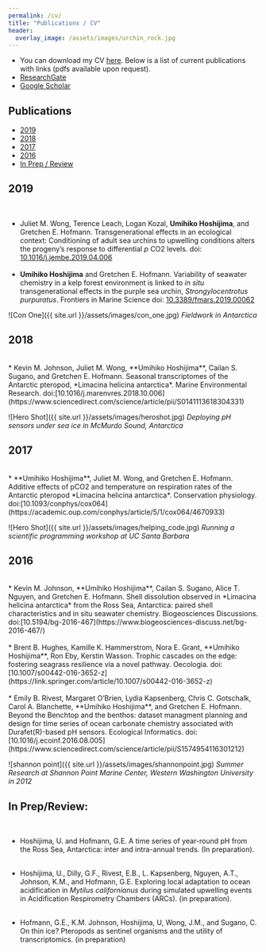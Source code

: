 ```yaml
---
permalink: /cv/
title: "Publications / CV"
header:
  overlay_image: /assets/images/urchin_rock.jpg
---
```





* You can download my CV [here]({{site.url}}/assets/Umihiko_Hoshijima_cv.pdf). Below is a list of current publications with links (pdfs available upon request).
* [ResearchGate](https://www.researchgate.net/profile/Umihiko_Hoshijima)
* [Google Scholar](https://scholar.google.com/citations?user=OXKLC4YAAAAJ&hl=en)

## Publications
* <a href="#2019">2019</a>
* <a href="#2018">2018</a>
* <a href="#2017">2017</a>
* <a href="#2016">2016</a>
* <a href="#prep_review">In Prep / Review</a>



<a id="2019"></a>
## 2019
<br>

* Juliet M. Wong, Terence Leach, Logan Kozal, **Umihiko Hoshijima**, and Gretchen E. Hofmann. Transgenerational effects in an ecological context: Conditioning of adult sea urchins to upwelling conditions alters the progeny’s response to differential *p* CO2 levels. doi: [10.1016/j.jembe.2019.04.006](https://www.sciencedirect.com/science/article/pii/S0022098118304404)
<br> <br>
* **Umihiko Hoshijima** and Gretchen E. Hofmann. Variability of seawater chemistry in a kelp forest environment is linked to *in situ* transgenerational effects in the purple sea urchin, *Strongylocentrotus purpuratus*. Frontiers in Marine Science doi: [10.3389/fmars.2019.00062](https://www.frontiersin.org/articles/10.3389/fmars.2019.00062/full)


![Con One]({{ site.url }}/assets/images/con_one.jpg)
*Fieldwork in Antarctica*


<a id="2018"></a>
## 2018
<br>
* Kevin M. Johnson, Juliet M. Wong, **Umihiko Hoshijima**, Cailan S. Sugano, and Gretchen E. Hofmann. Seasonal transcriptomes of the Antarctic pteropod, *Limacina helicina antarctica*. Marine Environmental Research. doi:[10.1016/j.marenvres.2018.10.006](https://www.sciencedirect.com/science/article/pii/S0141113618304331)


![Hero Shot]({{ site.url }}/assets/images/heroshot.jpg)
*Deploying pH sensors under sea ice in McMurdo Sound, Antarctica*


<a id="2017"></a>
## 2017
<br>
* **Umihiko Hoshijima**, Juliet M. Wong, and Gretchen E. Hofmann. Additive effects of pCO2 and temperature on respiration rates of the Antarctic pteropod *Limacina helicina antarctica*. Conservation physiology. doi:[10.1093/conphys/cox064](https://academic.oup.com/conphys/article/5/1/cox064/4670933)


![Hero Shot]({{ site.url }}/assets/images/helping_code.jpg)
*Running a scientific programming workshop at UC Santa Barbara*


<a id="2016"></a>
## 2016
<br>
* Kevin M. Johnson, **Umihiko Hoshijima**, Cailan S. Sugano, Alice T. Nguyen, and Gretchen E. Hofmann. Shell dissolution observed in *Limacina helicina antarctica* from the Ross Sea, Antarctica: paired shell characteristics and in situ seawater chemistry. Biogeosciences Discussions. doi:[10.5194/bg-2016-467](https://www.biogeosciences-discuss.net/bg-2016-467/)
<br> <br>
* Brent B. Hughes, Kamille K. Hammerstrom, Nora E. Grant, **Umihiko Hoshijima**, Ron Eby, Kerstin Wasson. Trophic cascades on the edge: fostering seagrass resilience via a novel pathway. Oecologia. doi:[10.1007/s00442-016-3652-z](https://link.springer.com/article/10.1007/s00442-016-3652-z)
<br> <br>
* Emily B. Rivest,  Margaret O’Brien, Lydia Kapsenberg, Chris C. Gotschalk, Carol A. Blanchette, **Umihiko Hoshijima**, and Gretchen E. Hofmann. Beyond the Benchtop and the benthos: dataset managment planning and design for time series of ocean carbonate chemistry associated with Durafet(R)-based pH sensors. Ecological Informatics. doi:[10.1016/j.ecoinf.2016.08.005](https://www.sciencedirect.com/science/article/pii/S1574954116301212)

![shannon point]({{ site.url }}/assets/images/shannonpoint.jpg)
*Summer Research at Shannon Point Marine Center, Western Washington University in 2012*


<a id="prep_review"></a>
## In Prep/Review:

<br>


* Hoshijima, U. and Hofmann, G.E. A time series of year-round pH from the Ross Sea, Antarctica: inter and intra-annual trends. (In preparation).
<br> <br>

* Hoshijima, U., Dilly, G.F., Rivest, E.B., L. Kapsenberg, Nguyen, A.T., Johnson, K.M., and Hofmann, G.E. Exploring local adaptation to ocean acidification in *Mytilus californianus* during simulated upwelling events in Acidification Respirometry Chambers (ARCs). (in preparation).
<br> <br>

* Hofmann, G.E., K.M. Johnson, Hoshijima, U, Wong, J.M., and Sugano, C. On thin ice? Pteropods as sentinel organisms and the utility of transcriptomics.  (in preparation)

